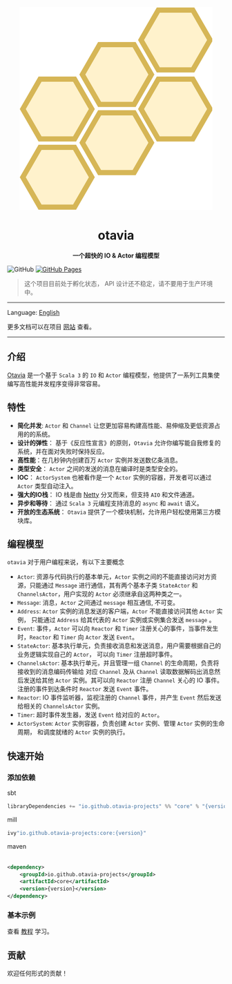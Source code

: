 <div align=center>
<img src="docs/_assets/images/logo.drawio.svg" alt="otavia" >
</div>
<h1 align=center>otavia</h1>

<p align=center ><b>一个超快的 IO & Actor 编程模型</b></p>

![GitHub](https://img.shields.io/github/license/yankun1992/otavia)
[![GitHub Pages](https://github.com/otavia-projects/otavia/actions/workflows/gh-pages.yml/badge.svg)](https://otavia-projects.github.io/otavia/home.html)

> 这个项目目前处于孵化状态， API 设计还不稳定，请不要用于生产环境中。

<hr>

Language: [English](./README.md)

更多文档可以在项目 [网站](https://otavia-projects.github.io/otavia/home.html) 查看。

<hr>

## 介绍

[Otavia](https://otavia-projects.github.io/otavia/home.html) 是一个基于 `Scala 3` 的 `IO` 和 `Actor`
编程模型，他提供了一系列工具集使编写高性能并发程序变得非常容易。

## 特性

- **简化并发**: `Actor` 和 `Channel` 让您更加容易构建高性能、易伸缩及更低资源占用的的系统。
- **设计的弹性**： 基于《反应性宣言》的原则，`Otavia` 允许你编写能自我修复的系统，并在面对失败时保持反应。
- **高性能**：在几秒钟内创建百万 `Actor` 实例并发送数亿条消息。
- **类型安全**： `Actor` 之间的发送的消息在编译时是类型安全的。
- **IOC**： `ActorSystem` 也被看作是一个 `Actor` 实例的容器，开发者可以通过 `Actor` 类型自动注入。
- **强大的IO栈**： IO 栈是由 [Netty](https://netty.io) 分叉而来，但支持 `AIO` 和文件通道。
- **异步和等待**： 通过 `Scala 3` 元编程支持消息的 `async` 和 `await` 语义。
- **开放的生态系统**： `Otavia` 提供了一个模块机制，允许用户轻松使用第三方模块库。

## 编程模型

`otavia` 对于用户编程来说，有以下主要概念

- `Actor`: 资源与代码执行的基本单元，`Actor` 实例之间的不能直接访问对方资源，只能通过 `Message`
  进行通信，其有两个基本子类 `StateActor` 和 `ChannelsActor`，用户实现的 `Actor` 必须继承自这两种类之一。
- `Message`: 消息，`Actor` 之间通过 `message` 相互通信, 不可变。
- `Address`: `Actor` 实例的消息发送的客户端，`Actor` 不能直接访问其他 `Actor` 实例，
  只能通过 `Address` 给其代表的 `Actor` 实例或实例集合发送 `message` 。
- `Event`: 事件，`Actor` 可以向 `Reactor` 和 `Timer` 注册关心的事件，当事件发生时，`Reactor` 和 `Timer` 向 `Actor`
  发送 `Event`。
- `StateActor`: 基本执行单元，负责接收消息和发送消息，用户需要根据自己的业务逻辑实现自己的 `Actor`， 可以向 `Timer` 注册超时事件。
- `ChannelsActor`: 基本执行单元，并且管理一组 `Channel` 的生命周期，负责将接收到的消息编码传输给
  对应 `Channel` 及从 `Channel` 读取数据解码出消息然后发送给其他 `Actor` 实例。其可以向 `Reactor`
  注册 `Channel` 关心的 IO 事件。注册的事件到达条件时 `Reactor` 发送 `Event` 事件。
- `Reactor`: IO 事件监听器，监视注册的 `Channel` 事件，并产生 `Event` 然后发送给相关的 `ChannelsActor` 实例。
- `Timer`: 超时事件发生器，发送 `Event` 给对应的 `Actor`。
- `ActorSystem`: `Actor` 实例容器，负责创建 `Actor` 实例、管理 `Actor` 实例的生命周期，
  和调度就绪的 `Actor` 实例的执行。

## 快速开始

### 添加依赖

sbt

```scala
libraryDependencies += "io.github.otavia-projects" %% "core" % "{version}"
```

mill

```scala
ivy"io.github.otavia-projects:core:{version}"
```

maven

```xml

<dependency>
    <groupId>io.github.otavia-projects</groupId>
    <artifactId>core</artifactId>
    <version>{version}</version>
</dependency>
```

### 基本示例

查看 [教程](https://otavia-projects.github.io/otavia/docs/quick_start/index.html) 学习。

## 贡献

欢迎任何形式的贡献！

